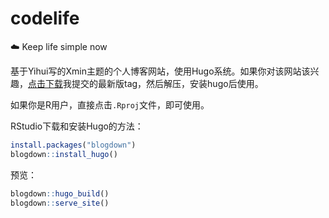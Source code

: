 # codelife
 :cloud: Keep life simple now

基于Yihui写的Xmin主题的个人博客网站，使用Hugo系统。如果你对该网站该兴趣，[点击下载](https://github.com/ShixiangWang/codelife/releases)我提交的最新版tag，然后解压，安装hugo后使用。

如果你是R用户，直接点击`.Rproj`文件，即可使用。

RStudio下载和安装Hugo的方法：

```r
install.packages("blogdown")
blogdown::install_hugo()
```

预览：
```r
blogdown::hugo_build()
blogdown::serve_site()
```
